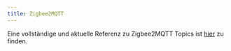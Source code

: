 ```yaml
---
title: Zigbee2MQTT
---
```


Eine vollständige und aktuelle Referenz zu Zigbee2MQTT Topics ist [hier](https://www.zigbee2mqtt.io/information/mqtt_topics_and_message_structure.html) zu finden.

